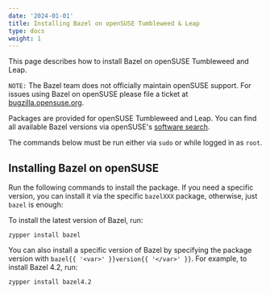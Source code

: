 ```yaml
---
date: '2024-01-01'
title: Installing Bazel on openSUSE Tumbleweed & Leap
type: docs
weight: 1
---
```


This page describes how to install Bazel on openSUSE Tumbleweed and Leap.

`NOTE:` The Bazel team does not officially maintain openSUSE support. For issues
using Bazel on openSUSE please file a ticket at [bugzilla.opensuse.org](https://bugzilla.opensuse.org/).

Packages are provided for openSUSE Tumbleweed and Leap. You can find all
available Bazel versions via openSUSE's [software search](https://software.opensuse.org/search?utf8=%E2%9C%93&baseproject=ALL&q=bazel).

The commands below must be run either via `sudo` or while logged in as `root`.

## Installing Bazel on openSUSE

Run the following commands to install the package. If you need a specific
version, you can install it via the specific `bazelXXX` package, otherwise,
just `bazel` is enough:

To install the latest version of Bazel, run:

```text
zypper install bazel
```

You can also install a specific version of Bazel by specifying the package
version with `bazel{{ '<var>' }}version{{ '</var>' }}`. For example, to install
Bazel 4.2, run:

```text
zypper install bazel4.2
```